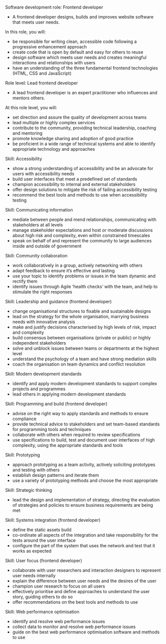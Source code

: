 Software development role: Frontend developer
- A frontend developer designs, builds and improves website software that meets user needs.

In this role, you will:
- be responsible for writing clean, accessible code following a progressive enhancement approach
- create code that is open by default and easy for others to reuse
- design software which meets user needs and creates meaningful interactions and relationships with users
- have an understanding of the three fundamental frontend technologies (HTML, CSS and JavaScript)

Role level: Lead frontend developer
- A lead frontend developer is an expert practitioner who influences and mentors others.

At this role level, you will:
- set direction and assure the quality of development across teams
- lead multiple or highly complex services
- contribute to the community, providing technical leadership, coaching and mentoring
- promote knowledge sharing and adoption of good practice
- be proficient in a wide range of technical systems and able to identify appropriate technology and approaches

Skill: Accessibility
- show a strong understanding of accessibility and be an advocate for users with accessibility needs
- build user interfaces that meet a predefined set of standards
- champion accessibility to internal and external stakeholders
- offer design solutions to mitigate the risk of failing accessibility testing
- recommend the best tools and methods to use when accessibility testing

Skill: Communicating information
- mediate between people and mend relationships, communicating with stakeholders at all levels
- manage stakeholder expectations and host or moderate discussions about high risk and complexity, even within constrained timescales
- speak on behalf of and represent the community to large audiences inside and outside of government

Skill: Community collaboration
- work collaboratively in a group, actively networking with others
- adapt feedback to ensure it’s effective and lasting
- use your topic to identify problems or issues in the team dynamic and rectify them
- identify issues through Agile ‘health checks’ with the team, and help to stimulate the right responses

Skill: Leadership and guidance (frontend developer)
- change organisational structures to fixable and sustainable designs
- lead on the strategy for the whole organisation, marrying business needs with innovative analysis
- make and justify decisions characterised by high levels of risk, impact and complexity
- build consensus between organisations (private or public) or highly independent stakeholders
- solve and unblock issues between teams or departments at the highest level
- understand the psychology of a team and have strong mediation skills
- coach the organisation on team dynamics and conflict resolution

Skill: Modern development standards
- identify and apply modern development standards to support complex projects and programmes
- lead others in applying modern development standards

Skill: Programming and build (frontend developer)
- advise on the right way to apply standards and methods to ensure compliance
- provide technical advice to stakeholders and set team-based standards for programming tools and techniques
- collaborate with others when required to review specifications
- use specifications to build, test and document user interfaces of high complexity, using the appropriate standards and tools

Skill: Prototyping
- approach prototyping as a team activity, actively soliciting prototypes and testing with others
- establish design patterns and iterate them
- use a variety of prototyping methods and choose the most appropriate

Skill: Strategic thinking
- lead the design and implementation of strategy, directing the evaluation of strategies and policies to ensure business requirements are being met

Skill: Systems integration (frontend developer)
- define the static assets build
- co-ordinate all aspects of the integration and take responsibility for the tests around the user interface
- configure the part of the system that uses the network and test that it works as expected

Skill: User focus (frontend developer)
- collaborate with user researchers and interaction designers to represent user needs internally
- explain the difference between user needs and the desires of the user
- champion user research to focus on all users
- effectively prioritise and define approaches to understand the user story, guiding others to do so
- offer recommendations on the best tools and methods to use

Skill: Web performance optimisation
- identify and resolve web performance issues
- collect data to monitor and resolve web performance issues
- guide on the best web performance optimisation software and methods to use